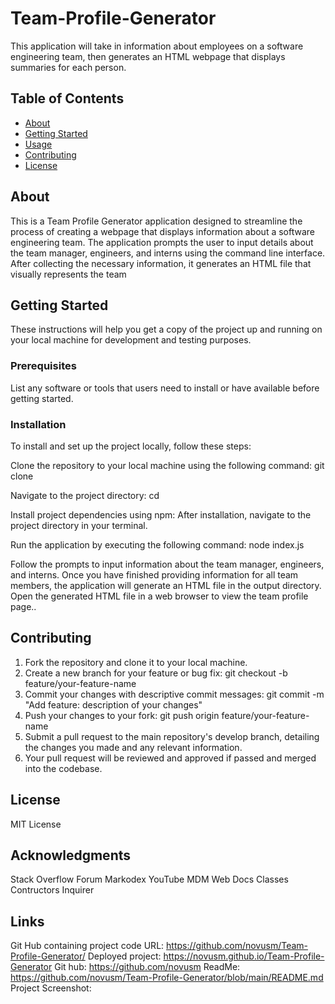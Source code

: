 # Team-Profile-Generator
This application will take in information about employees on a software engineering team, then generates an HTML webpage that displays summaries for each person.

## Table of Contents

- [About](#about)
- [Getting Started](#getting-started)
- [Usage](#usage)
- [Contributing](#contributing)
- [License](#license)

## About

This is a Team Profile Generator application designed to streamline the process of creating a webpage that displays information about a software engineering team. The application prompts the user to input details about the team manager, engineers, and interns using the command line interface. After collecting the necessary information, it generates an HTML file that visually represents the team 

## Getting Started

These instructions will help you get a copy of the project up and running on your local machine for development and testing purposes.

### Prerequisites

List any software or tools that users need to install or have available before getting started.


### Installation

To install and set up the project locally, follow these steps:

Clone the repository to your local machine using the following command:
git clone <repository-url>

Navigate to the project directory:
cd <project-directory>

Install project dependencies using npm:
After installation, navigate to the project directory in your terminal.

Run the application by executing the following command:
node index.js

Follow the prompts to input information about the team manager, engineers, and interns.
Once you have finished providing information for all team members, the application will generate an HTML file in the output directory.
Open the generated HTML file in a web browser to view the team profile page..


## Contributing

1. Fork the repository and clone it to your local machine.
2. Create a new branch for your feature or bug fix:
      git checkout -b feature/your-feature-name
3. Commit your changes with descriptive commit messages:
     git commit -m "Add feature: description of your changes"
4. Push your changes to your fork:
     git push origin feature/your-feature-name
5. Submit a pull request to the main repository's develop branch, detailing the changes you made and any relevant information.
6. Your pull request will be reviewed and approved if passed and merged into the codebase.

## License

MIT License

## Acknowledgments

Stack Overflow Forum
Markodex YouTube
MDM Web Docs
  Classes
  Contructors
  Inquirer

## Links

Git Hub containing project code URL: https://github.com/novusm/Team-Profile-Generator/ Deployed project: https://novusm.github.io/Team-Profile-Generator Git hub: https://github.com/novusm ReadMe: https://github.com/novusm/Team-Profile-Generator/blob/main/README.md Project Screenshot:
